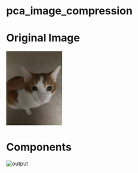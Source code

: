 # pca_image_compression

# Original Image
<img src="https://raw.githubusercontent.com/63616e/pca_image_compression/master/image.jpg" width="150" height="200" />


# Components
![output](https://user-images.githubusercontent.com/33205097/206878641-78ac1514-c7a4-4e12-8880-eb36918e3d1b.png)



